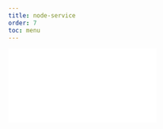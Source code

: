 ```yaml
---
title: node-service
order: 7
toc: menu
---
```


<embed src="../../packages/node-service/README.md"></embed>
